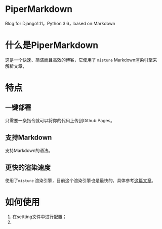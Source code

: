 # PiperMarkdown
Blog for Django1.11，Python 3.6，based on Markdown

# 什么是PiperMarkdown

这是一个快速、简洁而且高效的博客，它使用了 `mistune` Markdown渲染引擎来解析文章，

# 特点

## 一键部署

只需要一条指令就可以将你的代码上传到Github Pages。

## 支持Markdown

支持Markdown的语法。

## 更快的渲染速度

使用了`mistune` 渲染引擎，目前这个渲染引擎也是最快的，具体参考[这篇文章](http://lepture.com/en/2014/markdown-parsers-in-python)。

# 如何使用

1. 在settting文件中进行配置；
2. 